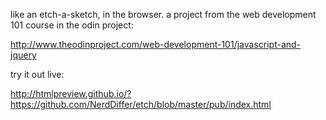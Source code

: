 like an etch-a-sketch, in the browser.
a project from the web development 101 course in the odin project:

<http://www.theodinproject.com/web-development-101/javascript-and-jquery> 

try it out live:

<http://htmlpreview.github.io/?https://github.com/NerdDiffer/etch/blob/master/pub/index.html>
